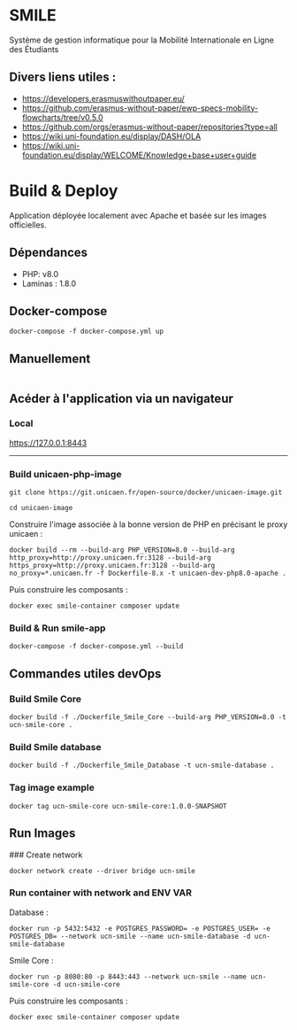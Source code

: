 # SMILE

Système de gestion informatique pour la Mobilité Internationale en Ligne des Étudiants

## Divers liens utiles :

- https://developers.erasmuswithoutpaper.eu/  
- https://github.com/erasmus-without-paper/ewp-specs-mobility-flowcharts/tree/v0.5.0
- https://github.com/orgs/erasmus-without-paper/repositories?type=all
- https://wiki.uni-foundation.eu/display/DASH/OLA
- https://wiki.uni-foundation.eu/display/WELCOME/Knowledge+base+user+guide

# Build & Deploy

Application déployée localement avec Apache et basée sur les images officielles.

## Dépendances
- PHP: v8.0
- Laminas : 1.8.0

## Docker-compose

```
docker-compose -f docker-compose.yml up
```

## Manuellement
```

```

## Acéder à l'application via un navigateur 

### Local  
https://127.0.0.1:8443


---------------

### Build unicaen-php-image
```
git clone https://git.unicaen.fr/open-source/docker/unicaen-image.git  
```
```
cd unicaen-image  
```
Construire l'image associée à la bonne version de PHP en précisant le proxy unicaen :  
```
docker build --rm --build-arg PHP_VERSION=8.0 --build-arg http_proxy=http://proxy.unicaen.fr:3128 --build-arg https_proxy=http://proxy.unicaen.fr:3128 --build-arg no_proxy=*.unicaen.fr -f Dockerfile-8.x -t unicaen-dev-php8.0-apache .
```

Puis construire les composants :  
```
docker exec smile-container composer update
```

### Build & Run smile-app
```
docker-compose -f docker-compose.yml --build
```

## Commandes utiles devOps

### Build Smile Core

```
docker build -f ./Dockerfile_Smile_Core --build-arg PHP_VERSION=8.0 -t ucn-smile-core .
```

### Build Smile database  
```
docker build -f ./Dockerfile_Smile_Database -t ucn-smile-database .
```

### Tag image example  
```
docker tag ucn-smile-core ucn-smile-core:1.0.0-SNAPSHOT
```
  
## Run Images

### Create network
```
docker network create --driver bridge ucn-smile
```
### Run container with network and ENV VAR  

Database :  
```
docker run -p 5432:5432 -e POSTGRES_PASSWORD= -e POSTGRES_USER= -e POSTGRES_DB= --network ucn-smile --name ucn-smile-database -d ucn-smile-database
```
Smile Core :  
```
docker run -p 8080:80 -p 8443:443 --network ucn-smile --name ucn-smile-core -d ucn-smile-core
```

Puis construire les composants :  
```
docker exec smile-container composer update
```

